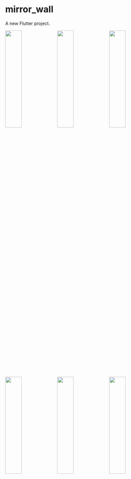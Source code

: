 # mirror_wall

A new Flutter project.


<img src="https://github.com/user-attachments/assets/407faabf-79d6-435e-8b49-1cca28030eb7" height=28% width=32%>
<img src="https://github.com/user-attachments/assets/8ecb0e26-c36a-4b00-be3e-07a9dcf5953f" height=28% width=32%>
<img src="https://github.com/user-attachments/assets/fd387961-4726-4456-8600-f9028e9996e5" height=28% width=32%>
<img src="https://github.com/user-attachments/assets/91f0c75a-0794-4049-ab50-ae37e6702aae" height=28% width=32%>
<img src="https://github.com/user-attachments/assets/5f5a5439-492d-45c2-8cbd-f5652b4d2efb" height=28% width=32%>
<img src="https://github.com/user-attachments/assets/aecc5639-344e-4935-a2bd-ee15426512b5" height=28% width=32%>
